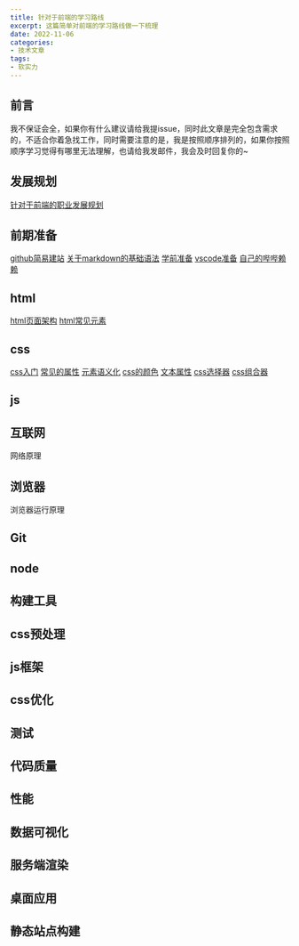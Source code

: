 ```yaml
---
title: 针对于前端的学习路线
excerpt: 这篇简单对前端的学习路线做一下梳理
date: 2022-11-06
categories:
- 技术文章
tags:
- 软实力
---
```


## 前言
我不保证会全，如果你有什么建议请给我提issue，同时此文章是完全包含需求的，不适合你着急找工作，同时需要注意的是，我是按照顺序排列的，如果你按照顺序学习觉得有哪里无法理解，也请给我发邮件，我会及时回复你的~

## 发展规划
[针对于前端的职业发展规划](https://shuangxunian.github.io/2022/11/06/22110602/)

## 前期准备
[github简易建站](https://shuangxunian.github.io/2022/12/24/22122401/)
[关于markdown的基础语法](https://shuangxunian.github.io/2022/12/29/22122901/)
[学前准备](https://shuangxunian.github.io/2022/12/02/22120201/)
[vscode准备](https://shuangxunian.github.io/2022/12/02/22120202/)
[自己的哔哔赖赖](https://shuangxunian.github.io/2023/02/24/23022401/)

## html
[html页面架构](https://shuangxunian.github.io/2023/01/29/23012901/)
[html常见元素](https://shuangxunian.github.io/2023/01/29/23012902/)

## css
[css入门](https://shuangxunian.github.io/2023/01/31/23013101/)
[常见的属性](https://shuangxunian.github.io/2023/01/31/23013102/)
[元素语义化](https://shuangxunian.github.io/2023/01/30/23013001/)
[css的颜色](https://shuangxunian.github.io/2023/02/01/23020101/)
[文本属性](https://shuangxunian.github.io/2023/02/02/23020201/)
[css选择器](https://shuangxunian.github.io/2023/02/03/23020301/)
[css组合器](https://shuangxunian.github.io/2023/02/03/23020302/)

## js

## 互联网
网络原理

## 浏览器
浏览器运行原理

## Git

## node

## 构建工具

## css预处理

## js框架

## css优化

## 测试

## 代码质量

## 性能

## 数据可视化

## 服务端渲染

## 桌面应用

## 静态站点构建



